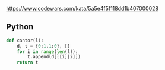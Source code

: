 https://www.codewars.com/kata/5a5e4f5f118dd1b407000028

## Python
```python
def cantor(l):
    d, t = {0:1,1:0}, []
    for i in range(len(l)):
        t.append(d[l[i][i]])
    return t
```